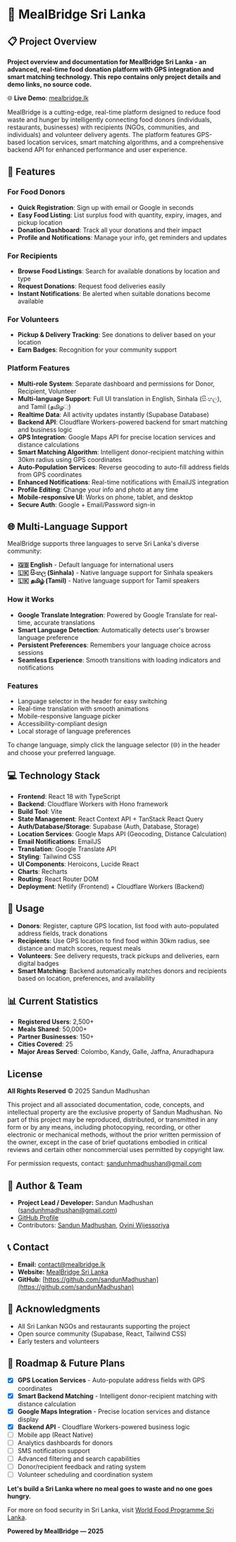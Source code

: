 # 🍴 MealBridge Sri Lanka

## 📋 Project Overview

**Project overview and documentation for MealBridge Sri Lanka - an advanced, real-time food donation platform with GPS integration and smart matching technology. This repo contains only project details and demo links, no source code.**

🌐 **Live Demo**: [mealbridge.lk](https://mealbridge.lk/)

MealBridge is a cutting-edge, real-time platform designed to reduce food waste and hunger by intelligently connecting food donors (individuals, restaurants, businesses) with recipients (NGOs, communities, and individuals) and volunteer delivery agents. The platform features GPS-based location services, smart matching algorithms, and a comprehensive backend API for enhanced performance and user experience.

## 🌟 Features

### For Food Donors

- **Quick Registration**: Sign up with email or Google in seconds
- **Easy Food Listing**: List surplus food with quantity, expiry, images, and pickup location
- **Donation Dashboard**: Track all your donations and their impact
- **Profile and Notifications**: Manage your info, get reminders and updates

### For Recipients

- **Browse Food Listings**: Search for available donations by location and type
- **Request Donations**: Request food deliveries easily
- **Instant Notifications**: Be alerted when suitable donations become available

### For Volunteers

- **Pickup \& Delivery Tracking**: See donations to deliver based on your location
- **Earn Badges**: Recognition for your community support

### Platform Features

- **Multi-role System**: Separate dashboard and permissions for Donor, Recipient, Volunteer
- **Multi-language Support**: Full UI translation in English, Sinhala (සිංහල), and Tamil (தமிழ্)
- **Realtime Data**: All activity updates instantly (Supabase Database)
- **Backend API**: Cloudflare Workers-powered backend for smart matching and business logic
- **GPS Integration**: Google Maps API for precise location services and distance calculations
- **Smart Matching Algorithm**: Intelligent donor-recipient matching within 30km radius using GPS coordinates
- **Auto-Population Services**: Reverse geocoding to auto-fill address fields from GPS coordinates
- **Enhanced Notifications**: Real-time notifications with EmailJS integration
- **Profile Editing**: Change your info and photo at any time
- **Mobile-responsive UI**: Works on phone, tablet, and desktop
- **Secure Auth**: Google + Email/Password sign-in

## 🌐 Multi-Language Support

MealBridge supports three languages to serve Sri Lanka's diverse community:

- **🇬🇧 English** - Default language for international users
- **🇱🇰 සිංහල (Sinhala)** - Native language support for Sinhala speakers
- **🇱🇰 தமிழ் (Tamil)** - Native language support for Tamil speakers

### How it Works

- **Google Translate Integration**: Powered by Google Translate for real-time, accurate translations
- **Smart Language Detection**: Automatically detects user's browser language preference
- **Persistent Preferences**: Remembers your language choice across sessions
- **Seamless Experience**: Smooth transitions with loading indicators and notifications

### Features

- Language selector in the header for easy switching
- Real-time translation with smooth animations
- Mobile-responsive language picker
- Accessibility-compliant design
- Local storage of language preferences

To change language, simply click the language selector (🌐) in the header and choose your preferred language.

## 💻 Technology Stack

- **Frontend**: React 18 with TypeScript
- **Backend**: Cloudflare Workers with Hono framework
- **Build Tool**: Vite
- **State Management**: React Context API + TanStack React Query
- **Auth/Database/Storage**: Supabase (Auth, Database, Storage)
- **Location Services**: Google Maps API (Geocoding, Distance Calculation)
- **Email Notifications**: EmailJS
- **Translation**: Google Translate API
- **Styling**: Tailwind CSS
- **UI Components**: Heroicons, Lucide React
- **Charts**: Recharts
- **Routing**: React Router DOM
- **Deployment**: Netlify (Frontend) + Cloudflare Workers (Backend)

## 📱 Usage

- **Donors**: Register, capture GPS location, list food with auto-populated address fields, track donations
- **Recipients**: Use GPS location to find food within 30km radius, see distance and match scores, request meals
- **Volunteers**: See delivery requests, track pickups and deliveries, earn digital badges
- **Smart Matching**: Backend automatically matches donors and recipients based on location, preferences, and availability

## 📊 Current Statistics

- **Registered Users**: 2,500+
- **Meals Shared**: 50,000+
- **Partner Businesses**: 150+
- **Cities Covered**: 25
- **Major Areas Served**: Colombo, Kandy, Galle, Jaffna, Anuradhapura

## License

**All Rights Reserved** © 2025 Sandun Madhushan

This project and all associated documentation, code, concepts, and intellectual property are the exclusive property of Sandun Madhushan. No part of this project may be reproduced, distributed, or transmitted in any form or by any means, including photocopying, recording, or other electronic or mechanical methods, without the prior written permission of the owner, except in the case of brief quotations embodied in critical reviews and certain other noncommercial uses permitted by copyright law.

For permission requests, contact: sandunhmadhushan@gmail.com

## 👤 Author \& Team

- **Project Lead / Developer:** Sandun Madhushan (sandunhmadhushan@gmail.com)
- [GitHub Profile](https://github.com/sandunMadhushan)
- Contributors: [Sandun Madhushan](https://github.com/sandunMadhushan), [Ovini Wijessoriya](https://github.com/oviniWijesooriya)

## 📞 Contact

- **Email:** contact@mealbridge.lk
- **Website:** [MealBridge Sri Lanka](https://mealbridge.lk)
- **GitHub:** [https://github.com/sandunMadhushan](https://github.com/sandunMadhushan)

## 🙏 Acknowledgments

- All Sri Lankan NGOs and restaurants supporting the project
- Open source community (Supabase, React, Tailwind CSS)
- Early testers and volunteers

## 🚧 Roadmap & Future Plans

- [x] **GPS Location Services** - Auto-populate address fields with GPS coordinates
- [x] **Smart Backend Matching** - Intelligent donor-recipient matching with distance calculation
- [x] **Google Maps Integration** - Precise location services and distance display
- [x] **Backend API** - Cloudflare Workers-powered business logic
- [ ] Mobile app (React Native)
- [ ] Analytics dashboards for donors
- [ ] SMS notification support
- [ ] Advanced filtering and search capabilities
- [ ] Donor/recipient feedback and rating system
- [ ] Volunteer scheduling and coordination system

**Let's build a Sri Lanka where no meal goes to waste and no one goes hungry.**

For more on food security in Sri Lanka, visit [World Food Programme Sri Lanka](https://www.wfp.org/countries/sri-lanka).

**Powered by MealBridge — 2025**
